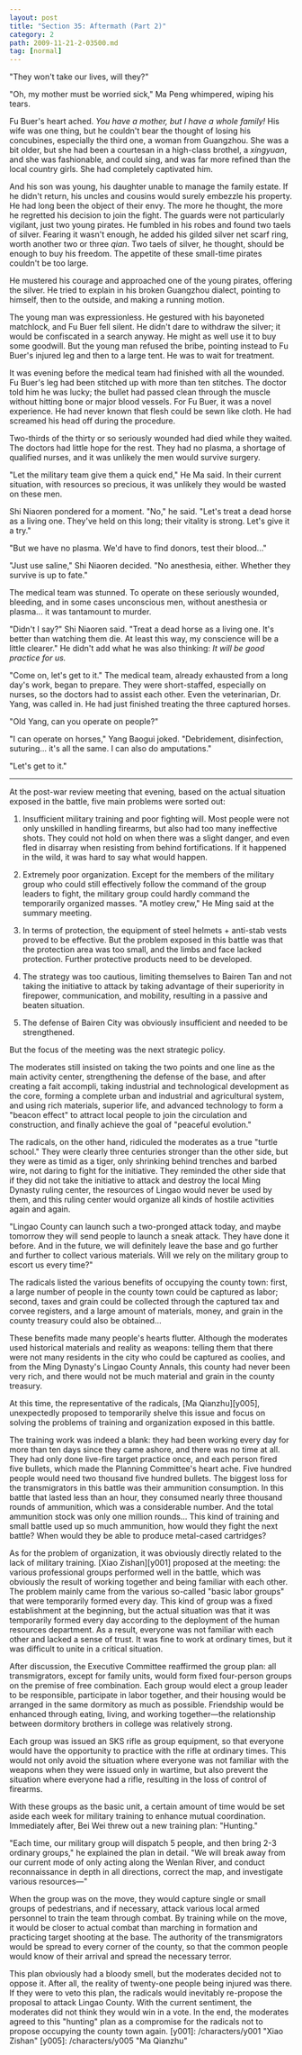 ```yaml
---
layout: post
title: "Section 35: Aftermath (Part 2)"
category: 2
path: 2009-11-21-2-03500.md
tag: [normal]
---
```


"They won't take our lives, will they?"

"Oh, my mother must be worried sick," Ma Peng whimpered, wiping his tears.

Fu Buer's heart ached. *You have a mother, but I have a whole family!* His wife was one thing, but he couldn't bear the thought of losing his concubines, especially the third one, a woman from Guangzhou. She was a bit older, but she had been a courtesan in a high-class brothel, a *xingyuan*, and she was fashionable, and could sing, and was far more refined than the local country girls. She had completely captivated him.

And his son was young, his daughter unable to manage the family estate. If he didn't return, his uncles and cousins would surely embezzle his property. He had long been the object of their envy. The more he thought, the more he regretted his decision to join the fight. The guards were not particularly vigilant, just two young pirates. He fumbled in his robes and found two taels of silver. Fearing it wasn't enough, he added his gilded silver net scarf ring, worth another two or three *qian*. Two taels of silver, he thought, should be enough to buy his freedom. The appetite of these small-time pirates couldn't be too large.

He mustered his courage and approached one of the young pirates, offering the silver. He tried to explain in his broken Guangzhou dialect, pointing to himself, then to the outside, and making a running motion.

The young man was expressionless. He gestured with his bayoneted matchlock, and Fu Buer fell silent. He didn't dare to withdraw the silver; it would be confiscated in a search anyway. He might as well use it to buy some goodwill. But the young man refused the bribe, pointing instead to Fu Buer's injured leg and then to a large tent. He was to wait for treatment.

It was evening before the medical team had finished with all the wounded. Fu Buer's leg had been stitched up with more than ten stitches. The doctor told him he was lucky; the bullet had passed clean through the muscle without hitting bone or major blood vessels. For Fu Buer, it was a novel experience. He had never known that flesh could be sewn like cloth. He had screamed his head off during the procedure.

Two-thirds of the thirty or so seriously wounded had died while they waited. The doctors had little hope for the rest. They had no plasma, a shortage of qualified nurses, and it was unlikely the men would survive surgery.

"Let the military team give them a quick end," He Ma said. In their current situation, with resources so precious, it was unlikely they would be wasted on these men.

Shi Niaoren pondered for a moment. "No," he said. "Let's treat a dead horse as a living one. They've held on this long; their vitality is strong. Let's give it a try."

"But we have no plasma. We'd have to find donors, test their blood..."

"Just use saline," Shi Niaoren decided. "No anesthesia, either. Whether they survive is up to fate."

The medical team was stunned. To operate on these seriously wounded, bleeding, and in some cases unconscious men, without anesthesia or plasma... it was tantamount to murder.

"Didn't I say?" Shi Niaoren said. "Treat a dead horse as a living one. It's better than watching them die. At least this way, my conscience will be a little clearer." He didn't add what he was also thinking: *It will be good practice for us.*

"Come on, let's get to it." The medical team, already exhausted from a long day's work, began to prepare. They were short-staffed, especially on nurses, so the doctors had to assist each other. Even the veterinarian, Dr. Yang, was called in. He had just finished treating the three captured horses.

"Old Yang, can you operate on people?"

"I can operate on horses," Yang Baogui joked. "Debridement, disinfection, suturing... it's all the same. I can also do amputations."

"Let's get to it."

***

At the post-war review meeting that evening, based on the actual situation exposed in the battle, five main problems were sorted out:

1. Insufficient military training and poor fighting will. Most people were not only unskilled in handling firearms, but also had too many ineffective shots. They could not hold on when there was a slight danger, and even fled in disarray when resisting from behind fortifications. If it happened in the wild, it was hard to say what would happen.

2. Extremely poor organization. Except for the members of the military group who could still effectively follow the command of the group leaders to fight, the military group could hardly command the temporarily organized masses. "A motley crew," He Ming said at the summary meeting.

3. In terms of protection, the equipment of steel helmets + anti-stab vests proved to be effective. But the problem exposed in this battle was that the protection area was too small, and the limbs and face lacked protection. Further protective products need to be developed.

4. The strategy was too cautious, limiting themselves to Bairen Tan and not taking the initiative to attack by taking advantage of their superiority in firepower, communication, and mobility, resulting in a passive and beaten situation.

5. The defense of Bairen City was obviously insufficient and needed to be strengthened.

But the focus of the meeting was the next strategic policy.

The moderates still insisted on taking the two points and one line as the main activity center, strengthening the defense of the base, and after creating a fait accompli, taking industrial and technological development as the core, forming a complete urban and industrial and agricultural system, and using rich materials, superior life, and advanced technology to form a "beacon effect" to attract local people to join the circulation and construction, and finally achieve the goal of "peaceful evolution."

The radicals, on the other hand, ridiculed the moderates as a true "turtle school." They were clearly three centuries stronger than the other side, but they were as timid as a tiger, only shrinking behind trenches and barbed wire, not daring to fight for the initiative. They reminded the other side that if they did not take the initiative to attack and destroy the local Ming Dynasty ruling center, the resources of Lingao would never be used by them, and this ruling center would organize all kinds of hostile activities again and again.

"Lingao County can launch such a two-pronged attack today, and maybe tomorrow they will send people to launch a sneak attack. They have done it before. And in the future, we will definitely leave the base and go further and further to collect various materials. Will we rely on the military group to escort us every time?"

The radicals listed the various benefits of occupying the county town: first, a large number of people in the county town could be captured as labor; second, taxes and grain could be collected through the captured tax and corvee registers, and a large amount of materials, money, and grain in the county treasury could also be obtained...

These benefits made many people's hearts flutter. Although the moderates used historical materials and reality as weapons: telling them that there were not many residents in the city who could be captured as coolies, and from the Ming Dynasty's Lingao County Annals, this county had never been very rich, and there would not be much material and grain in the county treasury.

At this time, the representative of the radicals, [Ma Qianzhu][y005], unexpectedly proposed to temporarily shelve this issue and focus on solving the problems of training and organization exposed in this battle.

The training work was indeed a blank: they had been working every day for more than ten days since they came ashore, and there was no time at all. They had only done live-fire target practice once, and each person fired five bullets, which made the Planning Committee's heart ache. Five hundred people would need two thousand five hundred bullets. The biggest loss for the transmigrators in this battle was their ammunition consumption. In this battle that lasted less than an hour, they consumed nearly three thousand rounds of ammunition, which was a considerable number. And the total ammunition stock was only one million rounds... This kind of training and small battle used up so much ammunition, how would they fight the next battle? When would they be able to produce metal-cased cartridges?

As for the problem of organization, it was obviously directly related to the lack of military training. [Xiao Zishan][y001] proposed at the meeting: the various professional groups performed well in the battle, which was obviously the result of working together and being familiar with each other. The problem mainly came from the various so-called "basic labor groups" that were temporarily formed every day. This kind of group was a fixed establishment at the beginning, but the actual situation was that it was temporarily formed every day according to the deployment of the human resources department. As a result, everyone was not familiar with each other and lacked a sense of trust. It was fine to work at ordinary times, but it was difficult to unite in a critical situation.

After discussion, the Executive Committee reaffirmed the group plan: all transmigrators, except for family units, would form fixed four-person groups on the premise of free combination. Each group would elect a group leader to be responsible, participate in labor together, and their housing would be arranged in the same dormitory as much as possible. Friendship would be enhanced through eating, living, and working together—the relationship between dormitory brothers in college was relatively strong.

Each group was issued an SKS rifle as group equipment, so that everyone would have the opportunity to practice with the rifle at ordinary times. This would not only avoid the situation where everyone was not familiar with the weapons when they were issued only in wartime, but also prevent the situation where everyone had a rifle, resulting in the loss of control of firearms.

With these groups as the basic unit, a certain amount of time would be set aside each week for military training to enhance mutual coordination. Immediately after, Bei Wei threw out a new training plan: "Hunting."

"Each time, our military group will dispatch 5 people, and then bring 2-3 ordinary groups," he explained the plan in detail. "We will break away from our current mode of only acting along the Wenlan River, and conduct reconnaissance in depth in all directions, correct the map, and investigate various resources—"

When the group was on the move, they would capture single or small groups of pedestrians, and if necessary, attack various local armed personnel to train the team through combat. By training while on the move, it would be closer to actual combat than marching in formation and practicing target shooting at the base. The authority of the transmigrators would be spread to every corner of the county, so that the common people would know of their arrival and spread the necessary terror.

This plan obviously had a bloody smell, but the moderates decided not to oppose it. After all, the reality of twenty-one people being injured was there. If they were to veto this plan, the radicals would inevitably re-propose the proposal to attack Lingao County. With the current sentiment, the moderates did not think they would win in a vote. In the end, the moderates agreed to this "hunting" plan as a compromise for the radicals not to propose occupying the county town again.
[y001]: /characters/y001 "Xiao Zishan"
[y005]: /characters/y005 "Ma Qianzhu"